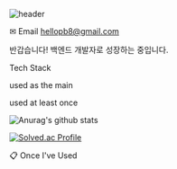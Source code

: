 ![header](https://capsule-render.vercel.app/api?type=wave&color=auto&height=300&section=header&text=Welcome👋&fontSize=90)


✉ Email
hellopb8@gmail.com

반갑습니다! 백엔드 개발자로 성장하는 중입니다.

Tech Stack

used as the main

used at least once


![Anurag's github stats](https://github-readme-stats.vercel.app/api?username=thegr8od&show_icons=true&theme=tokyonight)

[![Solved.ac Profile](http://mazassumnida.wtf/api/v2/generate_badge?boj=zzjoon)](https://solved.ac/zzjoon/)

📋 Once I've Used

      

